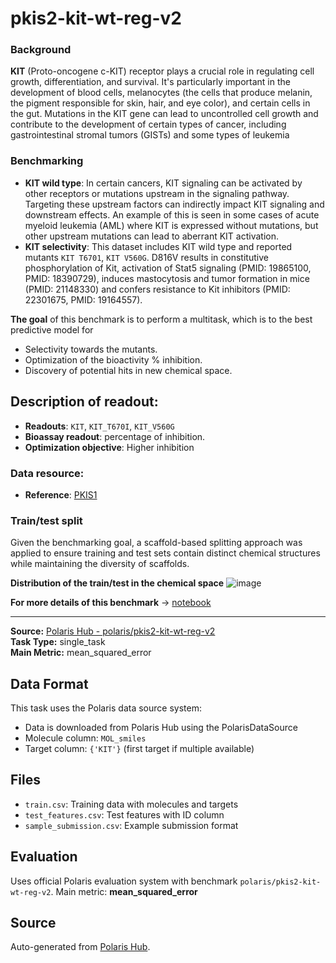 # pkis2-kit-wt-reg-v2


### Background
**KIT** (Proto-oncogene c-KIT) receptor plays a crucial role in regulating cell growth, differentiation, and survival. It's particularly important in the development of blood cells, melanocytes (the cells that produce melanin, the pigment responsible for skin, hair, and eye color), and certain cells in the gut. Mutations in the KIT gene can lead to uncontrolled cell growth and contribute to the development of certain types of cancer, including gastrointestinal stromal tumors (GISTs) and some types of leukemia

### Benchmarking

- **KIT wild type**:  In certain cancers, KIT signaling can be activated by other receptors or mutations upstream in the signaling pathway. Targeting these upstream factors can indirectly impact KIT signaling and downstream effects. An example of this is seen in some cases of acute myeloid leukemia (AML) where KIT is expressed without mutations, but other upstream mutations can lead to aberrant KIT activation.
- **KIT selectivity**: This dataset includes KIT wild type and reported mutants `KIT T6701`, `KIT V560G`. D816V results in constitutive phosphorylation of Kit, activation of Stat5 signaling (PMID: 19865100, PMID: 18390729), induces mastocytosis and tumor formation in mice (PMID: 21148330) and confers resistance to Kit inhibitors (PMID: 22301675, PMID: 19164557). 

**The goal** of this benchmark is to perform a multitask, which is to the best predictive model for 
- Selectivity towards the mutants.
- Optimization of the bioactivity % inhibition.
- Discovery of potential hits in new chemical space.


## Description of readout:
- **Readouts**: `KIT`, `KIT_T670I`, `KIT_V560G`
- **Bioassay readout**: percentage of inhibition.
- **Optimization objective**: Higher inhibition


### Data resource: 
- **Reference**: [PKIS1](https://pubmed.ncbi.nlm.nih.gov/26501955)

### Train/test split
Given the benchmarking goal, a scaffold-based splitting approach was applied to ensure training and test sets contain distinct chemical structures while maintaining the diversity of scaffolds.

**Distribution of the train/test in the chemical space**
![image](https://storage.googleapis.com/polaris-public/polaris-recipes/org-polaris/drewry2017_pkis2_subset/figures/scaffold_split_chemspace.png)

**For more details of this benchmark** -> [notebook](https://github.com/polaris-hub/polaris-recipes/blob/main/org-Polaris/drewry2017_pkis2_subset/benchmarks/02_pkis2-kit_wt_benchmark.ipynb)


---

**Source:** [Polaris Hub - polaris/pkis2-kit-wt-reg-v2](https://polarishub.io)  
**Task Type:** single_task  
**Main Metric:** mean_squared_error

## Data Format

This task uses the Polaris data source system:
- Data is downloaded from Polaris Hub using the PolarisDataSource
- Molecule column: `MOL_smiles`
- Target column: `{'KIT'}` (first target if multiple available)

## Files

- `train.csv`: Training data with molecules and targets
- `test_features.csv`: Test features with ID column
- `sample_submission.csv`: Example submission format

## Evaluation

Uses official Polaris evaluation system with benchmark `polaris/pkis2-kit-wt-reg-v2`.
Main metric: **mean_squared_error**

## Source

Auto-generated from [Polaris Hub](https://polarishub.io/).
